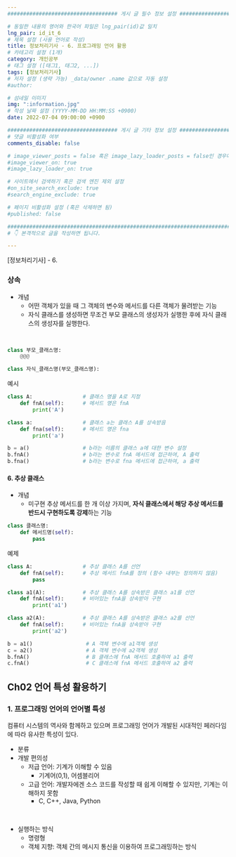 ```yaml
---
################################### 게시 글 필수 정보 설정 ###################################

# 동일한 내용의 영어와 한국어 파일은 lng_pair(id)값 일치
lng_pair: id_it_6
# 제목 설정 (사용 언어로 작성)
title: 정보처리기사 - 6. 프로그래밍 언어 활용
# 카테고리 설정 (1개)
category: 개인공부 
# 태그 설정 ([태그1, 태그2, ...])
tags: [정보처리기사] 
# 저자 설정 (생략 가능) _data/owner .name 값으로 자동 설정
#author: 

# 섬네일 이미지
img: ":information.jpg" 
# 작성 날짜 설정 (YYYY-MM-DD HH:MM:SS +0900)
date: 2022-07-04 09:00:00 +0900

################################### 게시 글 기타 정보 설정 ###################################
# 댓글 비활성화 여부
comments_disable: false

# image_viewer_posts = false 혹은 image_lazy_loader_posts = false인 경우에만 사용
#image_viewer_on: true
#image_lazy_loader_on: true

# 사이트에서 검색하기 혹은 검색 엔진 제외 설정 
#on_site_search_exclude: true
#search_engine_exclude: true

# 페이지 비활성화 설정 (혹은 삭제하면 됨)
#published: false

##########################################################################################
# 👇 본격적으로 글을 작성하면 됩니다. 

---
```

<!-- outline-start -->
[정보처리기사] - 6. 

<!-- outline-end -->
### 상속
* 개념
    * 어떤 객체가 있을 때 그 객체의 변수와 메서드를 다른 객체가 물려받는 기능
    * 자식 클래스를 생성하면 무조건 부모 클래스의 생성자가 실행한 후에 자식 클래스의 생성자를 실행한다.
<br>

~~~python
class 부모_클래스명:
    @@@

class 자식_클래스명(부모_클래스명):
~~~

예시
~~~python
class A:                # 클래스 명을 A로 지정
    def fnA(self):      # 메서드 명은 fnA
        print('A')

class a:                # 클래스 a는 클래스 A를 상속받음
    def fna(self):      # 메서드 명은 fna
        print('a')

b = a()                 # b라는 이름의 클래스 a에 대한 변수 설정
b.fnA()                 # b라는 변수로 fnA 메서드에 접근하여, A 출력
b.fna()                 # b라는 변수로 fna 메서드에 접근하여, a 출력
~~~

#### 6. 추상 클래스
* 개념
    * 미구현 추상 메서드를 한 개 이상 가지며, **자식 클래스에서 해당 추상 메서드를 반드시 구현하도록 강제**하는 기능

~~~python
class 클래스명:
    def 메서드명(self):
        pass
~~~

예제
~~~python
class A:                # 추상 클래스 A를 선언
    def fnA(self):      # 추상 메서드 fnA를 정의 (함수 내부는 정의하지 않음)
        pass

class a1(A):            # 추상 클래스 A를 상속받은 클래스 a1를 선언
    def fnA(self):      # 비어있는 fnA을 상속받아 구현
        print('a1')

class a2(A):            # 추상 클래스 A를 상속받은 클래스 a2를 선언
    def fnA(self):      # 비어있는 fnA을 상속받아 구현
        print('a2')

b = a1()                 # A 객체 변수에 a1객체 생성 
c = a2()                 # A 객체 변수에 a2객체 생성
b.fnA()                  # B 클래스에 fnA 메서드 호출하여 a1 출력
c.fnA()                  # C 클래스에 fnA 메서드 호출하여 a2 출력
~~~

## Ch02 언어 특성 활용하기
### 1. 프로그래밍 언어의 언어별 특성
컴퓨터 시스템의 역사와 함께하고 있으며 프로그래밍 언어가 개발된 시대적인 페러다임에 따라 유사한 특성이 있다.

* 분류
* 개발 편의성
    * 저급 언어: 기계가 이해할 수 있음
        * 기계어(0,1), 어셈블리어
    * 고급 언어: 개발자에겐 소스 코드를 작성할 때 쉽게 이해할 수 있지만, 기계는 이해하지 못함
        * C, C++, Java, Python
<br>

* 실행하는 방식
    * 명령형
    * 객체 지향: 객체 간의 메시지 통신을 이용하여 프로그래밍하는 방식

